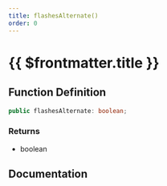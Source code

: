 ```yaml
---
title: flashesAlternate()
order: 0
---
```


# {{ $frontmatter.title }}

<!--@include: ./flashesAlternate_partial_header.md-->

## Function Definition

```ts
public flashesAlternate: boolean;
```

### Returns

* boolean

## Documentation

<!--@include: ./flashesAlternate_partial_footer.md-->
